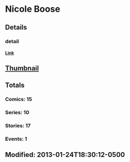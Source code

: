 # Nicole  Boose 
## Details
### detail
#### [Link](http://marvel.com/comics/creators/11854/nicole_boose?utm_campaign=apiRef&utm_source=225578a89fc76f3d20fbffda5d17a88d)
## [Thumbnail](http://i.annihil.us/u/prod/marvel/i/mg/b/40/image_not_available.jpg)
## Totals
### Comics: 15
### Series: 10
### Stories: 17
### Events: 1
## Modified: 2013-01-24T18:30:12-0500